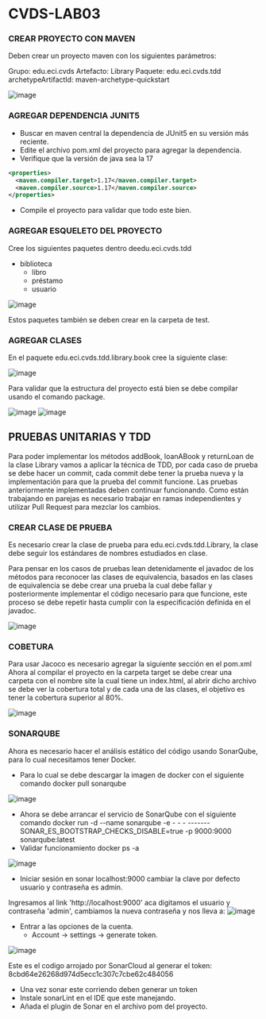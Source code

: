 # CVDS-LAB03

### CREAR PROYECTO CON MAVEN

Deben crear un proyecto maven con los siguientes parámetros:

Grupo: edu.eci.cvds 
Artefacto: Library 
Paquete: edu.eci.cvds.tdd 
archetypeArtifactId: maven-archetype-quickstart 

![image](https://github.com/user-attachments/assets/064ffd93-4819-4d57-bc5a-b854a5b3b5af)

### AGREGAR DEPENDENCIA JUNIT5

- Buscar en maven central la dependencia de JUnit5 en su versión más reciente.
- Edite el archivo pom.xml del proyecto para agregar la dependencia.
- Verifique que la versión de java sea la 17
```xml
<properties>
  <maven.compiler.target>1.17</maven.compiler.target>
  <maven.compiler.source>1.17</maven.compiler.source>
</properties>
```
- Compile el proyecto para validar que todo este bien.

### AGREGAR ESQUELETO DEL PROYECTO

Cree los siguientes paquetes dentro deedu.eci.cvds.tdd
- biblioteca
  - libro
  - préstamo
  - usuario
  
![image](https://github.com/user-attachments/assets/2169c6fb-888a-45f7-9e01-8fe4360ae02c)

Estos paquetes también se deben crear en la carpeta de test.

### AGREGAR CLASES

En el paquete edu.eci.cvds.tdd.library.book cree la siguiente clase:

![image](https://github.com/user-attachments/assets/8256bde4-cc58-47ba-ab93-4df315e6b83f)

Para validar que la estructura del proyecto está bien se debe compilar usando el comando package.

![image](https://github.com/user-attachments/assets/0fc3f8f6-8e46-4211-a4d2-51a26bf7005b)
![image](https://github.com/user-attachments/assets/586dee0e-18b4-4187-8344-9e3a428e20c3)

## PRUEBAS UNITARIAS Y TDD

Para poder implementar los métodos addBook, loanABook y returnLoan de la clase Library vamos a aplicar la técnica de TDD, por cada caso de prueba se debe hacer un commit, cada commit debe tener la prueba nueva y la implementación para que la prueba del commit funcione. Las pruebas anteriormente implementadas deben continuar funcionando. Como están trabajando en parejas es necesario trabajar en ramas independientes y utilizar Pull Request para mezclar los cambios.

### CREAR CLASE DE PRUEBA

Es necesario crear la clase de prueba para edu.eci.cvds.tdd.Library, la clase debe seguir los estándares de nombres estudiados en clase.

Para pensar en los casos de pruebas lean detenidamente el javadoc de los métodos para reconocer las clases de equivalencia, basados en las clases de equivalencia se debe crear una prueba la cual debe fallar y posteriormente implementar el código necesario para que funcione, este proceso se debe repetir hasta cumplir con la especificación definida en el javadoc.

![image](https://github.com/user-attachments/assets/7274d3cc-b86d-4cfd-9ad0-c13efc72a1fd)

### COBETURA

Para usar Jacoco es necesario agregar la siguiente sección en el pom.xml
Ahora al compilar el proyecto en la carpeta target se debe crear una carpeta con el nombre site la cual tiene un index.html, al abrir dicho archivo se debe ver la cobertura total y de cada una de las clases, el objetivo es tener la cobertura superior al 80%.

![image](https://github.com/user-attachments/assets/b8fec3f2-805d-43cf-be7e-6a614c8d41f6)

### SONARQUBE 

Ahora es necesario hacer el análisis estático del código usando SonarQube, para lo cual necesitamos tener Docker.

- Para lo cual se debe descargar la imagen de docker con el siguiente comando docker pull sonarqube

![image](https://github.com/user-attachments/assets/3967eb55-1284-45f9-95fa-2b6b68a609be)

- Ahora se debe arrancar el servicio de SonarQube con el siguiente comando docker run -d --name sonarqube -e - - - -------SONAR_ES_BOOTSTRAP_CHECKS_DISABLE=true -p 9000:9000 sonarqube:latest
- Validar funcionamiento docker ps -a

![image](https://github.com/user-attachments/assets/d56f9085-352e-4526-b226-57432afaadc6)
  
- Iniciar sesión en sonar localhost:9000 cambiar la clave por defecto usuario y contraseña es admin.

Ingresamos al link 'http://localhost:9000' aca digitamos el usuario y contraseña 'admin', cambiamos la nueva contraseña y nos lleva a:
![image](https://github.com/user-attachments/assets/6ece7830-fef3-4016-acdd-909db35d4189)

  
- Entrar a las opciones de la cuenta.
  - Account -> settings -> generate token.

![image](https://github.com/user-attachments/assets/a3e06b70-8f60-4719-86a5-c63a0339982f)

Este es el codigo arrojado por SonarCloud al generar el token:
8cbd64e26268d974d5ecc1c307c7cbe62c484056

  
- Una vez sonar este corriendo deben generar un token
- Instale sonarLint en el IDE que este manejando.
- Añada el plugin de Sonar en el archivo pom del proyecto.






